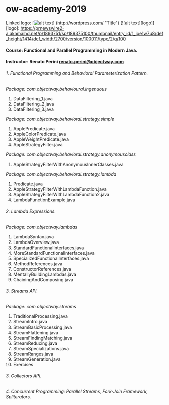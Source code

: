 # ow-academy-2019
Linked logo: [![alt text](/wp-smaller.png)]
(http://wordpress.com/ "Title")
[![alt text][logo]]
[logo]: https://prnewswire2-a.akamaihd.net/p/1893751/sp/189375100/thumbnail/entry_id/1_ioe1w7u8/def_height/1414/def_width/2700/version/100011/type/2/q/100
#### Course: Functional and Parallel Programming in Modern Java.
#### Instructor: Renato Perini <renato.perini@objectway.com>

###### 1. Functional Programming and Behavioral Parameterization Pattern.
*Package: com.objectway.behavioural.ingenuous*
1. DataFiltering_1.java
2. DataFiltering_2.java
3. DataFiltering_3.java

*Package: com.objectway.behavioral.strategy.simple*
1. ApplePredicate.java
2. AppleColorPredicate.java
3. AppleWeightPredicate.java
4. AppleStrategyFilter.java

*Package: com.objectway.behavioral.strategy.anonymousclass*
1. AppleStrategyFilterWithAnonymousInnerClasses.java

*Package: com.objectway.behavioral.strategy.lambda*
1. Predicate.java
2. AppleStrategyFilterWithLambdaFunction.java
3. AppleStrategyFilterWithLambdaFunction2.java
4. LambdaFunctionExample.java

###### 2. Lambda Expressions.
*Package: com.objectway.lambdas*
1. LambdaSyntax.java
2. LambdaOverview.java
3. StandardFunctionalInterfaces.java
4. MoreStandardFunctionalInterfaces.java
5. SpecializedFunctionalInterfaces.java
6. MethodReferences.java
7. ConstructorReferences.java
8. MentallyBuildingLambdas.java
9. ChainingAndComposing.java

###### 3. Streams API.
*Package: com.objectway.streams*
1. TraditionalProcessing.java
2. StreamIntro.java
3. StreamBasicProcessing.java
4. StreamFlattening.java
5. StreamFindingMatching.java
6. StreamReducing.java
7. StreamSpecializations.java
8. StreamRanges.java
9. StreamGeneration.java
10. Exercises

###### 3. Collectors API.

###### 4. Concurrent Programming: Parallel Streams, Fork-Join Framework, Spliterators.
